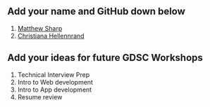 ## Add your name and GitHub down below

1. [Matthew Sharp](https://github.com/MattSharp05)
2. [Christiana Hellennrand](https://github.com/ChristianaMH)


## Add your ideas for future GDSC Workshops

1. Technical Interview Prep
2. Intro to Web development
3. Intro to App development
4. Resume review


